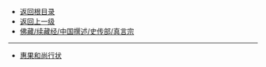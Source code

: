 * [返回根目录](/README.md)
* [返回上一级](佛藏/续藏经/中国撰述/史传部/README.md)
* [佛藏/续藏经/中国撰述/史传部/真言宗](佛藏/续藏经/中国撰述/史传部/真言宗/README.md)

---

* [惠果和尚行状](佛藏/续藏经/中国撰述/史传部/真言宗/惠果和尚行状.md)

